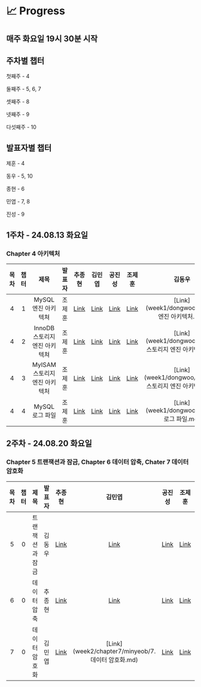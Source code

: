 # 📈 Progress

## 매주 화요일 19시 30분 시작

## 주차별 챕터
첫째주 - 4

둘째주 - 5, 6, 7

셋째주 - 8

넷째주 - 9

다섯째주 - 10

## 발표자별 챕터
제훈 - 4

동우 - 5, 10

종현 - 6

민엽 - 7, 8

진성 - 9

## 1주차 - 24.08.13 화요일
### Chapter 4 아키텍처

| 목차 | 챕터 |         제목          | 발표자 |                  추종현                   |                 김민엽                  |   공진성    |   조제훈    |               김동우                |
|:--:|:--:|:-------------------:|:---:|:--------------------------------------:|:------------------------------------:|:--------:|:--------:|:--------------------------------:|
| 4  | 1  |    MySQL 엔진 아키텍쳐    | 조제훈 | [Link]() | [Link]() | [Link]() | [Link]() | [Link](week1/dongwoo/MySQL 엔진 아키텍처.md) |
| 4  | 2  | InnoDB 스토리지 엔진 아키텍쳐 | 조제훈 |                [Link]()                | [Link]() | [Link]() | [Link]() | [Link](week1/dongwoo/InnoDB 스토리지 엔진 아키텍쳐.md) |
| 4  | 3  | MyISAM 스토리지 엔진 아키텍처 | 조제훈 |                [Link]()                | [Link]() | [Link]() | [Link]() | [Link](week1/dongwoo/MyISAM 스토리지 엔진 아키텍처.md) |
| 4  | 4  |     MySQL 로그 파일     | 조제훈 |                [Link]()                | [Link]() | [Link]() | [Link]() | [Link](week1/dongwoo/MySQL 로그 파일.md) |

## 2주차 - 24.08.20 화요일
### Chapter 5 트랜잭션과 잠금, Chapter 6 데이터 압축, Chater 7 데이터 암호화

| 목차 | 챕터 |     제목      | 발표자 |                  추종현                   |                     김민엽                      |   공진성    |   조제훈    |                     김동우                      |
|:--:|:--:|:-----------:|:---:|:--------------------------------------:|:--------------------------------------------:|:--------:|:--------:|:--------------------------------------------:|
| 5  | 0  |  트랜잭션과 잠금   | 김동우 | [Link]() |                   [Link]()                   | [Link]() | [Link]() |  [Link](week2/chapter5/dongwoo/트랜잭션과 잠금.md)  |
| 6  | 0  |   데이터 압축    | 추종현 |                [Link]()                |                   [Link]()                   | [Link]() | [Link]() |                   [Link]()                   |
| 7  | 0  |   데이터 암호화   | 김민엽 |                [Link]()                | [Link](week2/chapter7/minyeob/7. 데이터 암호화.md) | [Link]() | [Link]() |                   [Link]()                   |